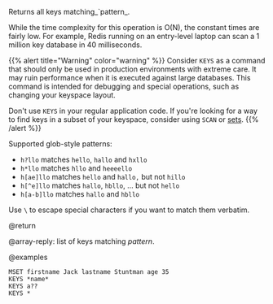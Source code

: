 Returns all keys matching_`pattern_.

While the time complexity for this operation is O(N), the constant times are
fairly low.
For example, Redis running on an entry-level laptop can scan a 1 million key
database in 40 milliseconds.

{{% alert title="Warning" color="warning" %}}
Consider `KEYS` as a command that should only be used in production environments with extreme care.
It may ruin performance when it is executed against large databases.
This command is intended for debugging and special operations, such as changing your keyspace layout.

Don't use `KEYS` in your regular application code.
If you're looking for a way to find keys in a subset of your keyspace, consider using `SCAN` or [sets](/docs/data-types/sets).
{{% /alert %}}


Supported glob-style patterns:

* `h?llo` matches `hello`, `hallo` and `hxllo`
* `h*llo` matches `hllo` and `heeeello`
* `h[ae]llo` matches `hello` and `hallo,` but not `hillo`
* `h[^e]llo` matches `hallo`, `hbllo`, ... but not `hello`
* `h[a-b]llo` matches `hallo` and `hbllo`

Use `\` to escape special characters if you want to match them verbatim.

@return

@array-reply: list of keys matching _pattern_.

@examples

```cli
MSET firstname Jack lastname Stuntman age 35
KEYS *name*
KEYS a??
KEYS *
```

